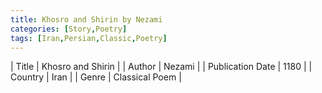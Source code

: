 ```yaml
---
title: Khosro and Shirin by Nezami
categories: [Story,Poetry]
tags: [Iran,Persian,Classic,Poetry]
---     
```

| Title | Khosro and Shirin  |
| Author |  Nezami  |
| Publication Date | 1180   |
| Country | Iran |
| Genre | Classical Poem  |
        